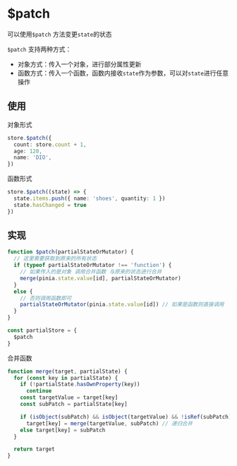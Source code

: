 # $patch

可以使用`$patch` 方法变更`state`的状态

`$patch` 支持两种方式：

- 对象方式：传入一个对象，进行部分属性更新
- 函数方式：传入一个函数，函数内接收`state`作为参数，可以对`state`进行任意操作

## 使用

对象形式

```typescript
store.$patch({
  count: store.count + 1,
  age: 120,
  name: 'DIO',
})
```

函数形式

```typescript
store.$patch((state) => {
  state.items.push({ name: 'shoes', quantity: 1 })
  state.hasChanged = true
})
```

## 实现

```typescript
function $patch(partialStateOrMutator) {
  // 这里需要获取到原来的所有状态
  if (typeof partialStateOrMutator !== 'function') {
    // 如果传入的是对象 调用合并函数 与原来的状态进行合并
    merge(pinia.state.value[id], partialStateOrMutator)
  }
  else {
    // 否则调用函数即可
    partialStateOrMutator(pinia.state.value[id]) // 如果是函数则直接调用
  }
}

const partialStore = {
  $patch
}
```

合并函数

```typescript
function merge(target, partialState) {
  for (const key in partialState) {
    if (!partialState.hasOwnProperty(key))
      continue
    const targetValue = target[key]
    const subPatch = partialState[key]

    if (isObject(subPatch) && isObject(targetValue) && !isRef(subPatch))
      target[key] = merge(targetValue, subPatch) // 递归合并
    else target[key] = subPatch
  }

  return target
}
```
